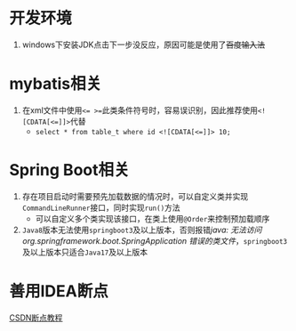 # 开发环境
1. windows下安装JDK点击下一步没反应，原因可能是使用了~~百度输入法~~
# mybatis相关
1. 在xml文件中使用`<= >=`此类条件符号时，容易误识别，因此推荐使用`<![CDATA[<=]]>`代替
	- ```select * from table_t where id <![CDATA[<=]]> 10;```
# Spring Boot相关
1. 存在项目启动时需要预先加载数据的情况时，可以自定义类并实现`CommandLineRunner`接口，同时实现`run()`方法
	- 可以自定义多个类实现该接口，在类上使用`@Order`来控制预加载顺序
2. `Java8`版本无法使用`springboot3`及以上版本，否则报错*java: 无法访问org.springframework.boot.SpringApplication 错误的类文件*，`springboot3`及以上版本只适合`Java17`及以上版本
# 善用IDEA断点
[CSDN断点教程](https://blog.csdn.net/future_god_qr/article/details/121250865?spm=1001.2101.3001.6650.9&utm_medium=distribute.pc_relevant.none-task-blog-2%7Edefault%7ECTRLIST%7ERate-9-121250865-blog-123097322.235%5Ev38%5Epc_relevant_sort_base3&depth_1-utm_source=distribute.pc_relevant.none-task-blog-2%7Edefault%7ECTRLIST%7ERate-9-121250865-blog-123097322.235%5Ev38%5Epc_relevant_sort_base3&utm_relevant_index=13)
